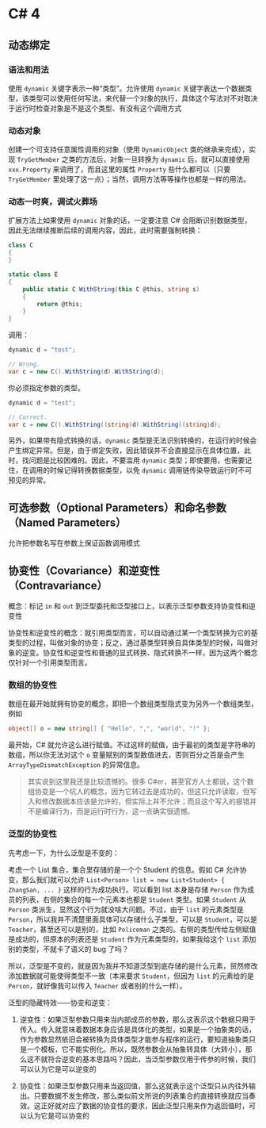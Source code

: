 # C# 4

## 动态绑定

### 语法和用法

使用 `dynamic` 关键字表示一种“类型”。允许使用 `dynamic` 关键字表达一个数据类型，该类型可以使用任何写法，来代替一个对象的执行，具体这个写法对不对取决于运行时检查对象是不是这个类型、有没有这个调用方式

### 动态对象

创建一个可支持任意属性调用的对象（使用 `DynamicObject` 类的继承来完成），实现 `TryGetMember` 之类的方法后，对象一旦转换为 `dynamic` 后，就可以直接使用 `xxx.Property` 来调用了，而且这里的属性 `Property` 些什么都可以（只要 `TryGetMember` 里处理了这一点）；当然，调用方法等等操作也都是一样的用法。

### 动态一时爽，调试火葬场

扩展方法上如果使用 `dynamic` 对象的话，一定要注意 C# 会阻断识别数据类型，因此无法继续推断后续的调用内容，因此，此时需要强制转换：

```csharp
class C
{
}

static class E
{
    public static C WithString(this C @this, string s)
    {
        return @this;
    }
}
```

调用：

```csharp
dynamic d = "test";

// Wrong.
var c = new C().WithString(d).WithString(d);
```

你必须指定参数的类型。

```csharp
dynamic d = "test";

// Correct.
var c = new C().WithString((string)d).WithString((string)d);
```

另外，如果带有隐式转换的话，`dynamic` 类型是无法识别转换的，在运行的时候会产生绑定异常。但是，由于绑定失败，因此错误并不会直接显示在具体位置，此时，找问题是比较困难的。因此，不要滥用 `dynamic` 类型；即使要用，也需要记住，在调用的时候记得转换数据类型，以免 `dynamic` 调用链传染导致运行时不可预见的异常。

## **可选参数**（Optional Parameters）和**命名参数**（Named Parameters）

允许把参数名写在参数上保证函数调用模式

## **协变性**（Covariance）和**逆变性**（Contravariance）

概念：标记 `in` 和 `out` 到泛型委托和泛型接口上，以表示泛型参数支持协变性和逆变性

协变性和逆变性的概念：就引用类型而言，可以自动通过某一个类型转换为它的基类型的过程，叫做对象的协变；反之，通过基类型转换自具体类型的时候，叫做对象的逆变。协变性和逆变性和普通的显式转换、隐式转换不一样，因为这两个概念仅针对一个引用类型而言。

### 数组的协变性

数组在最开始就拥有协变的概念，即把一个数组类型隐式变为另外一个数组类型，例如

```csharp
object[] o = new string[] { "Hello", ",", "world", "!" };
```

最开始，C# 就允许这么进行赋值。不过这样的赋值，由于最初的类型是字符串的数组，所以你无法对这个 `o` 变量赋别的类型数值进去，否则百分之百是会产生 `ArrayTypeDismatchException` 的异常信息。

> 其实说到这里我还是比较遗憾的。很多 C#er，甚至官方人士都说，这个数组协变是一个坑人的概念，因为它转过去是成功的，但这只允许读取，但写入和修改数据本应该是允许的，但实际上并不允许；而且这个写入的报错并不是编译行为，而是运行时行为，这一点确实很遗憾。

### 泛型的协变性

先考虑一下，为什么泛型是不变的：

考虑一个 List 集合，集合里存储的是一个个 Student 的信息。假如 C# 允许协变，那么我们就可以允许 `List<Person> list = new List<Student> { ZhangSan, ... }` 这样的行为成功执行。可以看到 list 本身是存储 `Person` 作为成员的列表，右侧的集合的每一个元素本也都是 `Student` 类型。如果 `Student` 从 `Person` 类派生，显然这个行为就没啥大问题。不过，由于 `list` 的元素类型是 `Person`，所以我并不清楚里面具体可以存储什么子类型，可以是 `Student`，可以是 `Teacher`，甚至还可以是别的，比如 `Policeman` 之类的。右侧的类型传给左侧赋值是成功的，但原本的列表还是 `Student` 作为元素类型的，如果我给这个 `list` 添加别的类型，不就卡了语义的 bug 了吗？

所以，泛型是不变的，就是因为我并不知道泛型到底存储的是什么元素，贸然修改添加数据就可能使得类型不一致（本来要求 `Student`，但因为 `list` 的元素给的是 `Person`，就好像我可以传入 `Teacher` 或者别的什么一样）。

泛型的隐藏特效——协变和逆变：

1. 逆变性：如果泛型参数只用来当内部成员的参数，那么这表示这个数据只用于传入。传入就意味着数据本身应该是具体化的类型，如果是一个抽象类的话，作为参数显然依旧会被转换为具体类型才能参与程序的运行，要知道抽象类只是一个模板，它不能实例化。所以，既然参数会从抽象转具体（大转小），那么这不就符合逆变的基本思路吗？因此，当泛型参数仅用于传参的时候，我们可以认为它是可以逆变的

2. 协变性：如果泛型参数只用来当返回值，那么这就表示这个泛型只从内往外输出。只要数据不发生修改，那么类似前文所说的列表集合的直接转换就应当奏效。这正好就对应了数据的协变性的要求，因此泛型只用来作为返回值时，可以认为它是可以协变的